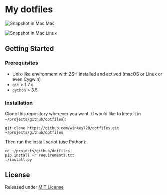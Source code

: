 # My dotfiles

![Snapshot in Mac](http://ox8rz7kte.bkt.clouddn.com/images/dotfiles/mac.png?imageView2/2/w/650) 
Mac

![Snapshot in Mac](http://ox8rz7kte.bkt.clouddn.com/images/dotfiles/linux.png?imageView2/2/w/650)
Linux

## Getting Started

### Prerequisites
* Unix-like environment with ZSH installed and actived (macOS or Linux or even Cygwin)
* `git` > 1.7.x
* `python` > 3.5

### Installation
Clone this repository wherever you want. (I would like to keep it in `~/projects/github/dotfiles`):
```
git clone https://github.com/winkey728/dotfiles.git ~/projects/github/dotfiles
```
Then run the install script (use Python):
```
cd ~/projects/github/dotfiles
pip install -r requirements.txt
./install.py
```

## License
Released under [MIT License](https://github.com/winkey728/dotfiles/blob/master/LICENSE) 

